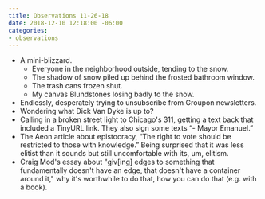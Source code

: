 ```yaml
---
title: Observations 11-26-18
date: 2018-12-10 12:18:00 -06:00
categories:
- observations
---
```


- A mini-blizzard.
	- Everyone in the neighborhood outside, tending to the snow.
	- The shadow of snow piled up behind the frosted bathroom window.
	- The trash cans frozen shut.
	- My canvas Blundstones losing badly to the snow.
- Endlessly, desperately trying to unsubscribe from Groupon newsletters.
- Wondering what Dick Van Dyke is up to?
- Calling in a broken street light to Chicago's 311, getting a text back that included a TinyURL link. They also sign some texts “- Mayor Emanuel.”
- The Aeon article about epistocracy, “The right to vote should be restricted to those with knowledge.” Being surprised that it was less elitist than it sounds but still uncomfortable with its, um, elitism.
- Craig Mod's essay about "giv[ing] edges to something that fundamentally doesn't have an edge, that doesn't have a container around it," why it's worthwhile to do that, how you can do that (e.g. with a book).